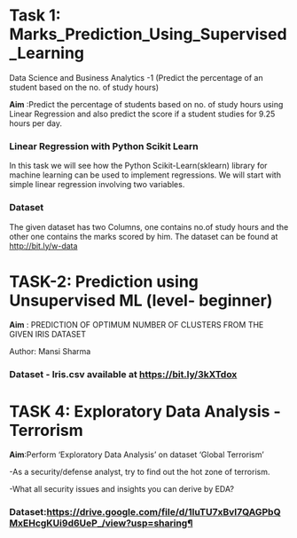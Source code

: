 # Task 1: Marks_Prediction_Using_Supervised_Learning
Data Science and Business Analytics -1 (Predict the percentage of an student based on the no. of study hours)

__Aim__ :Predict the percentage of students based on no. of study hours using Linear Regression and also predict the score if a student studies for 9.25 hours per day.

### Linear Regression with Python Scikit Learn

In this task we will see how the Python Scikit-Learn(sklearn) library for machine learning can be used to implement regressions. We will start with simple linear regression involving two variables.

### Dataset

The given dataset has two Columns, one contains no.of study hours and the other one contains the marks scored by him. The dataset can be found at http://bit.ly/w-data

# TASK-2: Prediction using Unsupervised ML (level- beginner)
__Aim__ : PREDICTION OF OPTIMUM NUMBER OF CLUSTERS FROM THE GIVEN IRIS DATASET

Author: Mansi Sharma
### Dataset - Iris.csv available at https://bit.ly/3kXTdox


# TASK 4: Exploratory Data Analysis - Terrorism
__Aim__:Perform ‘Exploratory Data Analysis’ on dataset ‘Global Terrorism’

-As a security/defense analyst, try to find out the hot zone of terrorism.

-What all security issues and insights you can derive by EDA?

### Dataset:https://drive.google.com/file/d/1luTU7xBvI7QAGPbQMxEHcgKUi9d6UeP_/view?usp=sharing¶
